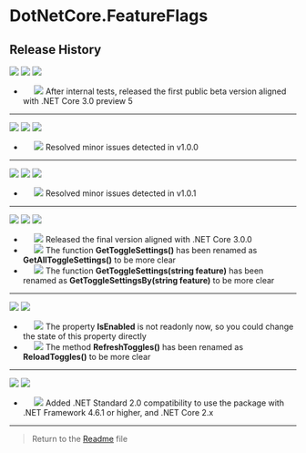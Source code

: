 # **DotNetCore.FeatureFlags**

## **Release History**

<img src="https://img.shields.io/badge/v1.0.0-preview5-orange" /> <img src="https://img.shields.io/badge/05/2019-blueviolet" /> <img src="https://img.shields.io/badge/public beta version-inactive" />
* &nbsp;&nbsp;&nbsp;&nbsp;
<img src="https://img.shields.io/badge/NEW-success" /> After internal tests, released the first public beta version aligned with .NET Core 3.0 preview 5

----

<img src="https://img.shields.io/badge/v1.0.1-preview5-orange" /> <img src="https://img.shields.io/badge/05/2019-blueviolet" /> <img src="https://img.shields.io/badge/public beta version-inactive" />
* &nbsp;&nbsp;&nbsp;&nbsp;
<img src="https://img.shields.io/badge/FIXED-blue" /> Resolved minor issues detected in v1.0.0

----

<img src="https://img.shields.io/badge/v1.0.2-preview5-orange" /> <img src="https://img.shields.io/badge/05/2019-blueviolet" /> <img src="https://img.shields.io/badge/public beta version-inactive" />
* &nbsp;&nbsp;&nbsp;&nbsp;
<img src="https://img.shields.io/badge/FIXED-blue" /> Resolved minor issues detected in v1.0.1

----

<img src="https://img.shields.io/badge/v3.0.0-green" /> <img src="https://img.shields.io/badge/09/2019-blueviolet" /> <img src="https://img.shields.io/badge/final version-green" />
* &nbsp;&nbsp;&nbsp;&nbsp;
<img src="https://img.shields.io/badge/NEW-success" /> Released the final version aligned with .NET Core 3.0.0
* &nbsp;&nbsp;&nbsp;&nbsp;
<img src="https://img.shields.io/badge/BREAKING CHANGE-orange" /> The function **GetToggleSettings()** has been renamed as **GetAllToggleSettings()** to be more clear
* &nbsp;&nbsp;&nbsp;&nbsp;
<img src="https://img.shields.io/badge/BREAKING CHANGE-orange" /> The function **GetToggleSettings(string feature)** has been renamed as **GetToggleSettingsBy(string feature)** to be more clear

----

<img src="https://img.shields.io/badge/v3.0.1-green" /> <img src="https://img.shields.io/badge/09/2019-blueviolet" />
* &nbsp;&nbsp;&nbsp;&nbsp;
<img src="https://img.shields.io/badge/IMPROVED-9cf" /> The property **IsEnabled** is not readonly now, so you could change the state of this property directly
* &nbsp;&nbsp;&nbsp;&nbsp;
<img src="https://img.shields.io/badge/BREAKING CHANGE-orange" /> The method **RefreshToggles()** has been renamed as **ReloadToggles()** to be more clear

----

<img src="https://img.shields.io/badge/v3.1.0-green" /> <img src="https://img.shields.io/badge/10/2019-blueviolet" />
* &nbsp;&nbsp;&nbsp;&nbsp;
<img src="https://img.shields.io/badge/NEW-success" /> Added .NET Standard 2.0 compatibility to use the package with .NET Framework 4.6.1 or higher, and .NET Core 2.x

----

> Return to the [Readme](README.md) file
